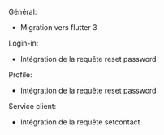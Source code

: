 Général:
* Migration vers flutter 3

Login-in:
* Intégration de la requête reset password

Profile:
* Intégration de la requête reset password

Service client:
* Intégration de la requête setcontact
